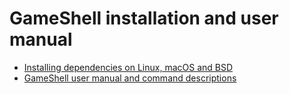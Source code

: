 GameShell installation and user manual
======================================

* [Installing dependencies on Linux, macOS and BSD](./deps.md)
* [GameShell user manual and command descriptions](./gameshell.md)
